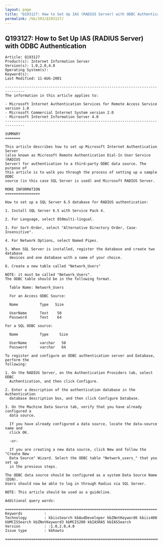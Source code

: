 ```yaml
---
layout: page
title: "Q193127: How to Set Up IAS (RADIUS Server) with ODBC Authentication"
permalink: /kb/193/Q193127/
---
```


## Q193127: How to Set Up IAS (RADIUS Server) with ODBC Authentication

	Article: Q193127
	Product(s): Internet Information Server
	Version(s): 1.0,2.0,4.0
	Operating System(s): 
	Keyword(s): 
	Last Modified: 11-AUG-2001
	
	-------------------------------------------------------------------------------
	The information in this article applies to:
	
	- Microsoft Internet Authentication Services for Remote Access Service version 1.0 
	- Microsoft Commercial Internet System version 2.0 
	- Microsoft Internet Information Server 4.0 
	-------------------------------------------------------------------------------
	
	SUMMARY
	=======
	
	This article describes how to set up Microsoft Internet Authentication Server
	(also known as Microsoft Remote Authentication Dial-In User Service (RADIUS
	Server) for authentication to a third-party ODBC data source. The purpose of
	this article is to walk you through the process of setting up a sample ODBC
	source (in this case SQL Server is used) and Microsoft RADIUS Server.
	
	MORE INFORMATION
	================
	
	How to set up a SQL Server 6.5 database for RADIUS authentication:
	
	1. Install SQL Server 6.5 with Service Pack 4.
	
	2. For Language, select 850multi-lingual.
	
	3. For Sort-Order, select "Alternative Directory Order, Case-Insensitive".
	
	4. For Network Options, select Named Pipes.
	
	5. When SQL Server is installed, register the database and create two database
	  devices and one database with a name of your choice.
	
	6. Create a new table called "Network_Users"
	
	NOTE: it must be called "Network_Users".
	The ODBC table should be in the following format.
	
	  Table Name: Network_Users
	
	  For an Access ODBC Source:
	
	  Name          Type   Size
	
	  UserName      Text    50
	  Password      Text    64
	
	For a SQL ODBC source:
	
	  Name          Type     Size
	
	  UserName      varchar   50
	  Password      varchar   64
	
	To register and configure an ODBC authentication server and Database, perform the
	following:
	
	1. On the RADIUS Server, on the Authentication Providers tab, select ODBC
	  Authentication, and then click Configure.
	
	2. Enter a description of the authentication database in the Authentication
	  database description box, and then click Configure Database.
	
	3. On the Machine Data Source tab, verify that you have already configured a
	  data source.
	
	  If you have already configured a data source, locate the data-source name and
	  click OK.
	
	  -or-
	
	  If you are creating a new data source, click New and follow the "Create New
	  Data Source" Wizard. Select the ODBC table "Network_users_" that you set up
	  in the previous steps.
	
	The ODBC data source should be configured as a system Data Source Name (DSN).
	Users should now be able to log in through Radius via SQL Server.
	
	NOTE: This article should be used as a guideline.
	
	Additional query words:
	
	======================================================================
	Keywords          :  
	Technology        : kbiisSearch kbAudDeveloper kbZNotKeyword6 kbiis400 kbMCISSearch kbZNotKeyword3 kbMCIS200 kbIASRAS kbIASSearch
	Version           : :1.0,2.0,4.0
	Issue type        : kbhowto
	
	=============================================================================
	

